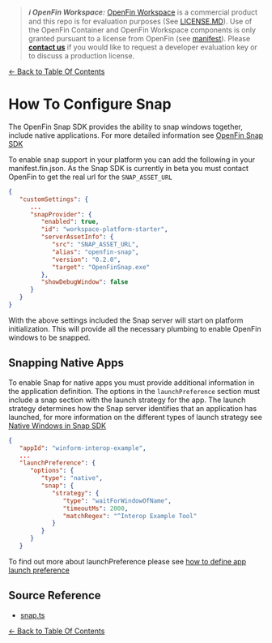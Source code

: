 > **_:information_source: OpenFin Workspace:_** [OpenFin Workspace](https://www.openfin.co/workspace/) is a commercial product and this repo is for evaluation purposes (See [LICENSE.MD](../LICENSE.MD)). Use of the OpenFin Container and OpenFin Workspace components is only granted pursuant to a license from OpenFin (see [manifest](../public/manifest.fin.json)). Please [**contact us**](https://www.openfin.co/workspace/poc/) if you would like to request a developer evaluation key or to discuss a production license.

[<- Back to Table Of Contents](../README.md)

# How To Configure Snap

The OpenFin Snap SDK provides the ability to snap windows together, include native applications.
For more detailed information see [OpenFin Snap SDK](https://developers.openfin.co/of-docs/docs/snap)

To enable snap support in your platform you can add the following in your manifest.fin.json. As the Snap SDK is currently in beta you must contact OpenFin to get the real url for the `SNAP_ASSET_URL`

```json
{
   "customSettings": {
      ...
      "snapProvider": {
         "enabled": true,
         "id": "workspace-platform-starter",
         "serverAssetInfo": {
            "src": "SNAP_ASSET_URL",
            "alias": "openfin-snap",
            "version": "0.2.0",
            "target": "OpenFinSnap.exe"
         },
         "showDebugWindow": false
      }
   }
}
```

With the above settings included the Snap server will start on platform initialization. This will provide all the necessary plumbing to enable OpenFin windows to be snapped.

## Snapping Native Apps

To enable Snap for native apps you must provide additional information in the application definition. The options in the `launchPreference` section must include a snap section with the launch strategy for the app. The launch strategy determines how the Snap server identifies that an application has launched, for more information on the different types of launch strategy see [Native Windows in Snap SDK](https://developers.openfin.co/of-docs/docs/snap#native-windows-in-snap-sdk)

```json
{
   "appId": "winform-interop-example",
   ...
   "launchPreference": {
      "options": {
         "type": "native",
         "snap": {
            "strategy": {
               "type": "waitForWindowOfName",
               "timeoutMs": 2000,
               "matchRegex": "^Interop Example Tool"
            }
         }
      }
   }
```

To find out more about launchPreference please see [how to define app launch preference](./how-to-define-app-launch-preference.md)

## Source Reference

- [snap.ts](../client/src/framework/snap.ts)

[<- Back to Table Of Contents](../README.md)
